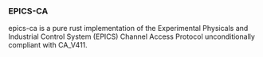 ### EPICS-CA
epics-ca is a pure rust implementation of the Experimental Physicals and Industrial Control System (EPICS) Channel Access Protocol unconditionally compliant with CA_V411.


